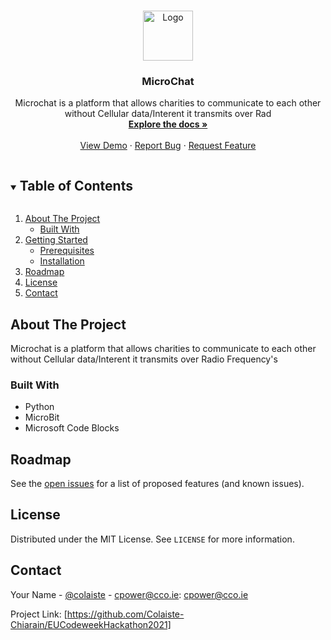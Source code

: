 

<!-- PROJECT LOGO -->
<br />
<p align="center">
  <a href="https://github.com/Colaiste-Chiarain/EUCodeweekHackathon2021">
    <img src="https://cco.ie/wp/wp-content/uploads/2019/09/CC-Logo-Colour-1.png" alt="Logo" width="80" height="80">
  </a>

  <h3 align="center">MicroChat</h3>

  <p align="center">
    Microchat is a platform that allows charities to communicate to each other without Cellular data/Interent it transmits over Rad
    <br />
    <a href="https://github.com/Colaiste-Chiarain/EUCodeweekHackathon2021"><strong>Explore the docs »</strong></a>
    <br />
    <br />
    <a href="https://github.com/Colaiste-Chiarain/EUCodeweekHackathon2021">View Demo</a>
    ·
    <a href="https://github.com/Colaiste-Chiarain/EUCodeweekHackathon2021issues">Report Bug</a>
    ·
    <a href="https://github.com/Colaiste-Chiarain/EUCodeweekHackathon2021issues">Request Feature</a>
  </p>
</p>



<!-- TABLE OF CONTENTS -->
<details open="open">
  <summary><h2 style="display: inline-block">Table of Contents</h2></summary>
  <ol>
    <li>
      <a href="#about-the-project">About The Project</a>
      <ul>
        <li><a href="#built-with">Built With</a></li>
      </ul>
    </li>
    <li>
      <a href="#getting-started">Getting Started</a>
      <ul>
        <li><a href="#prerequisites">Prerequisites</a></li>
        <li><a href="#installation">Installation</a></li>
      </ul>
    </li>
    <li><a href="#roadmap">Roadmap</a></li>
    <li><a href="#license">License</a></li>
    <li><a href="#contact">Contact</a></li>
  </ol>
</details>



<!-- ABOUT THE PROJECT -->
## About The Project

Microchat is a platform that allows charities to communicate to each other without Cellular data/Interent it transmits over Radio Frequency's


### Built With

* Python
* MicroBit
* Microsoft Code Blocks



<!-- ROADMAP -->
## Roadmap

See the [open issues](https://github.com/Colaiste-Chiarain/EUCodeweekHackathon2021/issues) for a list of proposed features (and known issues).


<!-- LICENSE -->
## License

Distributed under the MIT License. See `LICENSE` for more information.



<!-- CONTACT -->
## Contact

Your Name - [@colaiste](https://twitter.com/colaiste) - cpower@cco.ie: cpower@cco.ie

Project Link: [https://github.com/Colaiste-Chiarain/EUCodeweekHackathon2021]


<!-- MARKDOWN LINKS & IMAGES -->
<!-- https://www.markdownguide.org/basic-syntax/#reference-style-links -->
[contributors-shield]: https://img.shields.io/github/contributors/Colaiste-Chiarain/repo.svg?style=for-the-badge
[contributors-url]: https://github.com/Colaiste-Chiarain/repo/graphs/contributors
[forks-shield]: https://img.shields.io/github/forks/Colaiste-Chiarain/repo.svg?style=for-the-badge
[forks-url]: https://github.com/Colaiste-Chiarain/repo/network/members
[stars-shield]: https://img.shields.io/github/stars/Colaiste-Chiarain/repo.svg?style=for-the-badge
[stars-url]: https://github.com/Colaiste-Chiarain/repo/stargazers
[issues-shield]: https://img.shields.io/github/issues/Colaiste-Chiarain/repo.svg?style=for-the-badge
[issues-url]: https://github.com/Colaiste-Chiarain/repo/issues
[license-shield]: https://img.shields.io/github/license/Colaiste-Chiarain/repo.svg?style=for-the-badge
[license-url]: https://github.com/Colaiste-Chiarain/repo/blob/master/LICENSE.txt
[linkedin-shield]: https://img.shields.io/badge/-LinkedIn-black.svg?style=for-the-badge&logo=linkedin&colorB=555
[linkedin-url]: https://linkedin.com/in/Colaiste-Chiarain
